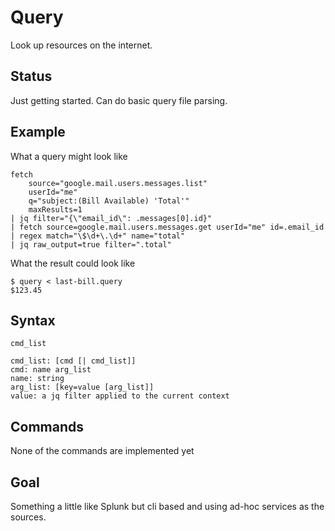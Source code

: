 # Query

Look up resources on the internet.

## Status

Just getting started. Can do basic query file parsing.

## Example

What a query might look like

```
fetch
    source="google.mail.users.messages.list"
    userId="me" 
    q="subject:(Bill Available) 'Total'"
    maxResults=1 
| jq filter="{\"email_id\": .messages[0].id}" 
| fetch source=google.mail.users.messages.get userId="me" id=.email_id
| regex match="\$\d+\.\d+" name="total"
| jq raw_output=true filter=".total"
```

What the result could look like

```
$ query < last-bill.query
$123.45
```


## Syntax

```
cmd_list

cmd_list: [cmd [| cmd_list]]
cmd: name arg_list
name: string
arg_list: [key=value [arg_list]]
value: a jq filter applied to the current context 
```

## Commands

None of the commands are implemented yet

## Goal

Something a little like Splunk but cli based and using ad-hoc services as the
sources.
